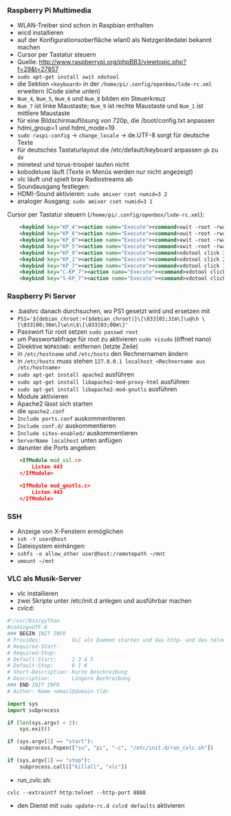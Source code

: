 ### Raspberry Pi Multimedia
- WLAN-Treiber sind schon in Raspbian enthalten
- wicd installieren
 - auf der Konfigurationsoberfläche wlan0 als Netzgerätedatei bekannt machen
- Cursor per Tastatur steuern
 - Quelle: http://www.raspberrypi.org/phpBB3/viewtopic.php?f=29&t=27857
 - `sudo apt-get install xwit xdotool`
 - die Sektion `<keyboard>` in der `/home/pi/.config/openbox/lxde-rc.xml` erweitern (Code siehe unten)
 - `Num_4`, `Num_5`, `Num_6` und `Num_8` bilden ein Steuerkreuz
 - `Num_7` ist linke Maustaste; `Num_9` ist rechte Maustaste und `Num_1` ist mittlere Maustaste
- für eine Bildschirmauflösung von 720p, die /boot/config.txt anpassen
 - hdmi_group=1 und hdmi_mode=19
- `sudo raspi-config` -> `change_locale` -> de.UTF-8 sorgt für deutsche Texte
- für deutsches Tastaturlayout die /etc/default/keyboard anpassen `gb` zu `de`
- minetest und torus-trooper laufen nicht
- kobodeluxe läuft (Texte in Menüs werden nur nicht angezeigt)
- vlc läuft und spielt brav Radiostreams ab
- Soundausgang festlegen:
 - HDMI-Sound aktivieren: `sudo amixer cset numid=3 2`
 - analoger Ausgang: `sudo amixer cset numid=3 1`


Cursor per Tastatur steuern (`/home/pi/.config/openbox/lxde-rc.xml`):
```xml
    <keybind key="KP_4"><action name="Execute"><command>xwit -root -rwarp -5 0</command></action></keybind>
    <keybind key="KP_6"><action name="Execute"><command>xwit -root -rwarp 5 0</command></action></keybind>
    <keybind key="KP_8"><action name="Execute"><command>xwit -root -rwarp 0 -5</command></action></keybind>
    <keybind key="KP_5"><action name="Execute"><command>xwit -root -rwarp 0 5</command></action></keybind>
    <keybind key="KP_9"><action name="Execute"><command>xdotool click 3</command></action></keybind>
    <keybind key="KP_1"><action name="Execute"><command>xdotool click 2</command></action></keybind>
    <keybind key="KP_7"><action name="Execute"><command>xdotool click 1</command></action></keybind>
    <keybind key="C-KP_7"><action name="Execute"><command>xdotool click 1</command></action></keybind>
    <keybind key="S-KP_7"><action name="Execute"><command>xdotool click 1</command></action></keybind>
```
### Raspberry Pi Server
- .bashrc danach durchsuchen, wo PS1 gesetzt wird und ersetzen mit
 - `PS1='${debian_chroot:+($debian_chroot)}\[\033[01;31m\]\u@\h \[\033[00;36m\]\w\n\$\[\033[03;00m\]'`
- Passwort für root setzen `sudo passwd root`
- um Passwortabfrage für root zu aktivieren `sudo visudo` (öffnet nano)
 - Direktive `NOPASSWD:` entfernen (letzte Zeile)
- in `/etc/hostname` und `/etc/hosts` den Rechnernamen ändern
 - in `/etc/hosts` muss stehen `127.0.0.1 localhost <Rechnername aus /etc/hostname>`
- `sudo apt-get install apache2` ausführen
- `sudo apt-get install libapache2-mod-proxy-html` ausführen
- `sudo apt-get install libapache2-mod-gnutls` ausführen
- Module aktivieren
- Apache2 lässt sich starten
- die `apache2.conf`
 - `Include ports.conf` auskommentieren
 - `Include conf.d/` auskommentieren
 - `Include sites-enabled/` auskommentieren
 - `ServerName localhost` unten anfügen
 - darunter die Ports angeben:
 
```xml
    <IfModule mod_ssl.c>
        Listen 443
    </IfModule>

    <IfModule mod_gnutls.c>
        Listen 443
    </IfModule>
```

### SSH
- Anzeige von X-Fenstern ermöglichen
 - `ssh -Y user@host`
- Dateisystem einhängen:
 - `sshfs -o allow_other user@host:/remotepath ~/mnt`
 - `umount ~/mnt`

### VLC als Musik-Server
- vlc installieren
- zwei Skripte unter /etc/init.d anlegen und ausführbar machen
 - cvlcd:

```python
#!/usr/bin/python
#coding=UTF-8
### BEGIN INIT INFO
# Provides:          VLC als Daemon starten und das http- und das telnet-Interface initialisieren.
# Required-Start:    
# Required-Stop:     
# Default-Start:     2 3 4 5
# Default-Stop:      0 1 6
# Short-Description: Kurze Beschreibung
# Description:       Längere Bechreibung
### END INIT INFO
# Author: Name <email@domain.tld>

import sys
import subprocess

if (len(sys.argv) < 2):
	sys.exit()

if (sys.argv[1] == "start"):
	subprocess.Popen(["su", "pi", "-c", "/etc/init.d/run_cvlc.sh"])

if (sys.argv[1] == "stop"):
	subprocess.call(["killall", "vlc"])
```

 - run_cvlc.sh:
 
```
cvlc --extraintf http:telnet --http-port 8888
```

 - den Dienst mit `sudo update-rc.d cvlcd defaults` aktivieren
